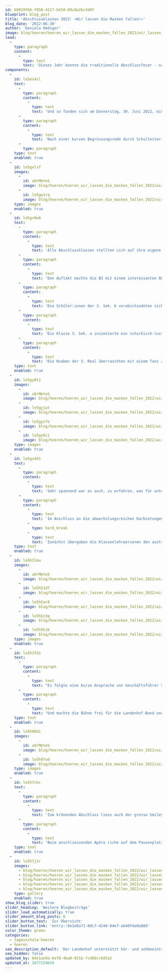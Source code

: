 ```yaml
---
id: b9819fb6-f850-421f-b418-09c0a2bc4d9f
blueprint: blog_post
title: 'Abschlussklassen 2022: «Wir lassen die Masken fallen!»'
blog_date: '2022-06-30'
author: 'Daniela Hediger'
image: blog/hoeren/hoeren_wir_lassen_die_masken_fallen_2022/wir_lassen_die_masken_fallen_2022-front.jpeg
lead:
  -
    type: paragraph
    content:
      -
        type: text
        text: 'Dieses Jahr konnte die traditionelle Abschlussfeier - nach 2 Jahren Pause - endlich wieder im grossen Rahmen stattfinden. Zur grossen Freude aller! Passend zum Titel «Wir lassen die Masken fallen» musste dieses Mal niemand mehr eine Maske tragen. Umso fröhlicher und ausgelassener war die Stimmung.'
components:
  -
    id: le5es4sl
    text:
      -
        type: paragraph
        content:
          -
            type: text
            text: 'Und so fanden sich am Donnerstag, 30. Juni 2022, einem wunderbaren Sommermorgen, in der Turnhalle zahlreich Eltern austretender Schüler:innen, Lehrpersonen, Schüler:innen anderer Klassen und Landenhof-Mitarbeitende ein.'
      -
        type: paragraph
        content:
          -
            type: text
            text: 'Nach einer kurzen Begrüssungsrede durch Schulleiterin Daniela Hediger führten Schülerin Elena Huber und Schüler Patrik Kerényi charmant durch die Feier.'
      -
        type: paragraph
    type: text
    enabled: true
  -
    id: le5gvlsf
    images:
      -
        id: x8rMmteS
        image: blog/hoeren/hoeren_wir_lassen_die_masken_fallen_2022/wir_lassen_die_masken_fallen_2022-01.jpg
      -
        id: le5gw1rq
        image: blog/hoeren/hoeren_wir_lassen_die_masken_fallen_2022/wir_lassen_die_masken_fallen_2022-14.jpg
    type: images
    enabled: true
  -
    id: le5gv9w8
    text:
      -
        type: paragraph
        content:
          -
            type: text
            text: 'Alle Abschlussklassen stellten sich auf ihre eigene und persönliche Art vor und gaben in vielfältigen Präsentationen Einblick in ihre Zeit am Landenhof.'
      -
        type: paragraph
        content:
          -
            type: text
            text: 'Den Auftakt machte die B3 mit einem interessanten Abriss über Herkunft und Bedeutung von Masken in der Menschheitsgeschichte. So erfuhren die Zuschauer:innen beispielsweise, warum Pestmasken einen Schnabel haben und Superhelden eine Maske tragen. Ihre Erklärungen untermalten die Bez-Schüler:innen mit Bildern und echten Masken aus der privaten Sammlung ihrer Klassenlehrerin.'
      -
        type: paragraph
        content:
          -
            type: text
            text: 'Die Schüler:innen der 3. Sek. b verabschiedeten sich mit einem Tanz, den sie zusammen mit einer Brückenjahr-Schülerin eingeübt hatten. '
      -
        type: paragraph
        content:
          -
            type: text
            text: 'Die Klasse 3. Sek. a inszenierte ein schurkisch-lustiges Theater um einen Banküberfall, bei dem die maskierten Räuber:innen fälschlicherweise in einem Blumenladen landen. Die witzigen und unvorhersehbaren Wendungen brachten das Publikum immer wieder zum Lachen.'
      -
        type: paragraph
        content:
          -
            type: text
            text: 'Die Knaben der 3. Real überraschten mit einem Tanz zu dritt!'
    type: text
    enabled: true
  -
    id: le5gy0t2
    images:
      -
        id: x8rMmteS
        image: blog/hoeren/hoeren_wir_lassen_die_masken_fallen_2022/wir_lassen_die_masken_fallen_2022-02.jpg
      -
        id: le5gyjat
        image: blog/hoeren/hoeren_wir_lassen_die_masken_fallen_2022/wir_lassen_die_masken_fallen_2022-03.jpg
      -
        id: le5gyv7o
        image: blog/hoeren/hoeren_wir_lassen_die_masken_fallen_2022/wir_lassen_die_masken_fallen_2022-05.jpg
      -
        id: le5gz6ci
        image: blog/hoeren/hoeren_wir_lassen_die_masken_fallen_2022/wir_lassen_die_masken_fallen_2022-06.jpg
    type: images
    enabled: true
  -
    id: le5gxd41
    text:
      -
        type: paragraph
        content:
          -
            type: text
            text: 'Sehr spannend war es auch, zu erfahren, was für unterschiedliche Ausbildungen und Anschlusslösungen die Schüler:innen nach ihrer Landenhof-Zeit antreten werden.'
      -
        type: paragraph
        content:
          -
            type: text
            text: 'Im Anschluss an die abwechslungsreichen Darbietungen folgte der offizielle Teil.'
          -
            type: hard_break
          -
            type: text
            text: 'Zunächst übergaben die Klassenlehrpersonen den austretenden Schüler:innen die Zeugnisse. Von der Schulleitung gab es eine Rose. Und auf einmal machte sich bei allen eine gewisse Wehmut darüber breit, dass die obligatorische Schulzeit nun definitiv zu Ende war.'
    type: text
    enabled: true
  -
    id: le5h3lmu
    images:
      -
        id: x8rMmteS
        image: blog/hoeren/hoeren_wir_lassen_die_masken_fallen_2022/wir_lassen_die_masken_fallen_2022-08.jpeg
      -
        id: le5h51d7
        image: blog/hoeren/hoeren_wir_lassen_die_masken_fallen_2022/wir_lassen_die_masken_fallen_2022-09.jpg
      -
        id: le5h5ar8
        image: blog/hoeren/hoeren_wir_lassen_die_masken_fallen_2022/wir_lassen_die_masken_fallen_2022-10.jpg
      -
        id: le5h5z3q
        image: blog/hoeren/hoeren_wir_lassen_die_masken_fallen_2022/wir_lassen_die_masken_fallen_2022-11.jpeg
      -
        id: le5h5k1b
        image: blog/hoeren/hoeren_wir_lassen_die_masken_fallen_2022/wir_lassen_die_masken_fallen_2022-12.jpg
    type: images
    enabled: true
  -
    id: le5h3fd1
    text:
      -
        type: paragraph
        content:
          -
            type: text
            text: "Es folgte eine kurze Ansprache von Geschäftsführer Stefan Buchmüller. Dieser bedankte sich herzlich bei allen, welche den Landenhof im Schuljahr 2021/22 in irgendeiner Form mitgestaltet, mitgetragen oder unterstützt hatten: bei den Schüler:innen, deren Eltern und allen Mitarbeitenden. Mit den besten Wünschen für schöne, unbeschwerte und erholsame Sommerferien und einen guten Start ins neue Schuljahr respektive in den neuen Lebensabschnitt schloss Stefan Buchmüller den offiziellen Teil ab. \_"
      -
        type: paragraph
        content:
          -
            type: text
            text: "Und machte die Bühne frei für die Landenhof-Band und die austretenden Schüler:innen, die sich mit dem Song «Faded» von Alan Walker vom Publikum verabschiedeten. \_"
    type: text
    enabled: true
  -
    id: le5h90di
    images:
      -
        id: x8rMmteS
        image: blog/hoeren/hoeren_wir_lassen_die_masken_fallen_2022/wir_lassen_die_masken_fallen_2022-07.jpg
      -
        id: le5h97ud
        image: blog/hoeren/hoeren_wir_lassen_die_masken_fallen_2022/wir_lassen_die_masken_fallen_2022-13.jpg
    type: images
    enabled: true
  -
    id: le5h7ckc
    text:
      -
        type: paragraph
        content:
          -
            type: text
            text: 'Zum krönenden Abschluss liess auch der grosse Smiley, welcher hoch über den Köpfen der Schüler:innen schwebte, noch seine Masken fallen. Als Symbol für ein wahrlich intensives und bewegtes Schuljahr, das zu Ende ging.'
      -
        type: paragraph
        content:
          -
            type: text
            text: 'Beim anschliessenden Apéro riche auf dem Pausenplatz konnten sich die Schüler:innen, Eltern und Lehrpersonen bei schönstem Wetter gebührend voneinander verabschieden.'
    type: text
    enabled: true
  -
    id: le5h7j3r
    images:
      - blog/hoeren/hoeren_wir_lassen_die_masken_fallen_2022/wir_lassen_die_masken_fallen_2022-15.jpg
      - blog/hoeren/hoeren_wir_lassen_die_masken_fallen_2022/wir_lassen_die_masken_fallen_2022-16.jpg
      - blog/hoeren/hoeren_wir_lassen_die_masken_fallen_2022/wir_lassen_die_masken_fallen_2022-17.jpg
      - blog/hoeren/hoeren_wir_lassen_die_masken_fallen_2022/wir_lassen_die_masken_fallen_2022-18.jpg
      - blog/hoeren/hoeren_wir_lassen_die_masken_fallen_2022/wir_lassen_die_masken_fallen_2022-front.jpeg
    type: gallery
    enabled: true
show_blog_slider: true
slider_heading: 'Weitere Blogbeiträge'
slider_load_automatically: true
slider_amount_blog_posts: 6
slider_button_text: 'Zur Übersicht'
slider_button_link: 'entry::8e1e8a71-0dc7-4248-84e7-ab40f4e0a88d'
color_theme: green
categories:
  - tagesschule-hoeren
  - hoeren
seo_description_default: 'Der Landenhof unterstützt hör- und sehbeeinträchtigte Kinder & Jugendliche in ihrem selbstbestimmten Leben durch Förderung ihrer Fähigkeiten & Entwicklung'
seo_hidden: false
updated_by: 04e1ae9a-6ef8-4ba0-931b-7cd69cc0d3a2
updated_at: 1677154634
---
```

